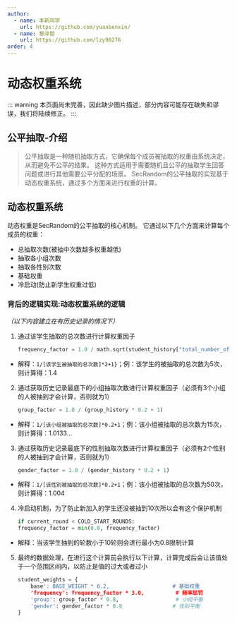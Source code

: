 ```yaml
---
author:
  - name: 本新同学
    url: https://github.com/yuanbenxin/
  - name: 黎泽懿
    url: https://github.com/lzy98276
order: 4    
---
```

# 动态权重系统
::: warning
本页面尚未完善，因此缺少图片描述，部分内容可能存在缺失和谬误，我们将陆续修正。
:::
## 公平抽取-介绍
>公平抽取是一种随机抽取方式，它确保每个成员被抽取的权重由系统决定，从而避免不公平的结果。 这种方式适用于需要随机且公平的抽取学生回答问题或进行其他需要公平分配的场景。 SecRandom的公平抽取的实现基于动态权重系统，通过多个方面来进行权重的计算。

## 动态权重系统
动态权重是SecRandom的公平抽取的核心机制。 它通过以下几个方面来计算每个成员的权重：
- 总抽取次数(被抽中次数越多权重越低)
- 抽取各小组次数
- 抽取各性别次数
- 基础权重
- 冷启动(防止新学生权重过低)

### 背后的逻辑实现:动态权重系统的逻辑
*（以下内容建立在有历史记录的情况下）*
1. 通过该学生抽取的总次数进行计算权重因子
    ```python
    frequency_factor = 1.0 / math.sqrt(student_history["total_number_of_times"] * 2 + 1)
    ```
- 解释：`1/[该学生被抽取的总次数]*2+1}`；例：该学生的被抽取的总次数为5次，则计算得：1.4
2. 通过获取历史记录最底下的小组抽取次数进行计算权重因子（必须有3个小组的人被抽到才会计算，否则就为1）
    ```python
    group_factor = 1.0 / (group_history * 0.2 + 1)
    ```
- 解释：`1/[该小组被抽取的总次数]*0.2+1`；例：该小组被抽取的总次数为15次，则计算得：1.0133...
3. 通过获取历史记录最底下的性别抽取次数进行计算权重因子（必须有2个性别的人被抽到才会计算，否则就为1）
    ```python
    gender_factor = 1.0 / (gender_history * 0.2 + 1)
    ```
- 解释：`1/[该性别被抽取的总次数]*0.2+1`；例：该小组被抽取的总次数为50次，则计算得：1.004
4. 冷启动机制，为了防止新加入的学生还没被抽到10次所以会有这个保护机制
    ```python
    if current_round < COLD_START_ROUNDS:
    frequency_factor = min(0.8, frequency_factor) 
    ```
- 解释：当该学生抽到的轮数小于10轮则会进行最小为0.8限制计算
5. 最终的数据处理，在进行这个计算前会执行以下计算，计算完成后会让该值处于一个范围区间内，以防止是值的过大或者过小
    ```python
    student_weights = {
        base': BASE_WEIGHT * 0.2,                    # 基础权重
        'frequency': frequency_factor * 3.0,          # 频率惩罚
        'group': group_factor * 0.8,                  # 小组平衡
        'gender': gender_factor * 0.8                # 性别平衡
    }
    ```